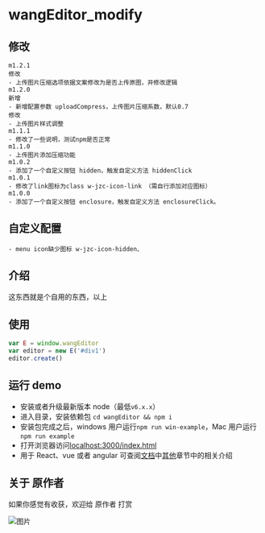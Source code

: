 
# wangEditor_modify

## 修改
```
m1.2.1
修改
- 上传图片压缩选项依据文案修改为是否上传原图，并修改逻辑
m1.2.0
新增
- 新增配置参数 uploadCompress，上传图片压缩系数，默认0.7
修改
- 上传图片样式调整
m1.1.1
- 修改了一些说明，测试npm是否正常
m1.1.0
- 上传图片添加压缩功能
m1.0.2
- 添加了一个自定义按钮 hidden，触发自定义方法 hiddenClick
m1.0.1
- 修改了link图标为class w-jzc-icon-link （需自行添加对应图标）
m1.0.0
- 添加了一个自定义按钮 enclosure，触发自定义方法 enclosureClick。
```

## 自定义配置
```
- menu icon缺少图标 w-jzc-icon-hidden、
```

## 介绍
这东西就是个自用的东西，以上

## 使用

```javascript
var E = window.wangEditor
var editor = new E('#div1')
editor.create()
```


## 运行 demo

- 安装或者升级最新版本 node（最低`v6.x.x`）
- 进入目录，安装依赖包 `cd wangEditor && npm i`
- 安装包完成之后，windows 用户运行`npm run win-example`，Mac 用户运行`npm run example`
- 打开浏览器访问[localhost:3000/index.html](http://localhost:3000/index.html)
- 用于 React、vue 或者 angular 可查阅[文档](http://www.kancloud.cn/wangfupeng/wangeditor3/332599)中[其他](https://www.kancloud.cn/wangfupeng/wangeditor3/335783)章节中的相关介绍

## 关于 原作者
如果你感觉有收获，欢迎给 原作者 打赏

![图片](https://camo.githubusercontent.com/e1558b631931e0a1606c769a61f48770cc0ccb56/687474703a2f2f696d61676573323031352e636e626c6f67732e636f6d2f626c6f672f3133383031322f3230313730322f3133383031322d32303137303232383131323233373739382d313530373139363634332e706e67)

